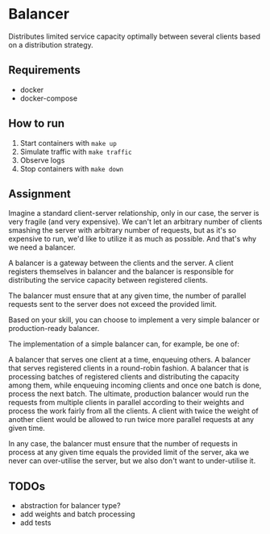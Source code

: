 # Balancer
Distributes limited service capacity optimally between several clients based on a distribution strategy.

## Requirements
- docker
- docker-compose

## How to run
1. Start containers with `make up`
2. Simulate traffic with `make traffic`
3. Observe logs
4. Stop containers with `make down`

## Assignment
Imagine a standard client-server relationship, only in our case, the server is very fragile (and very expensive). We can't let an arbitrary number of clients smashing the server with arbitrary number of requests, but as it's so expensive to run, we'd like to utilize it as much as possible. And that's why we need a balancer.

A balancer is a gateway between the clients and the server. A client registers themselves in balancer and the balancer is responsible for distributing the service capacity between registered clients.

The balancer must ensure that at any given time, the number of parallel requests sent to the server does not exceed the provided limit.

Based on your skill, you can choose to implement a very simple balancer or production-ready balancer.

The implementation of a simple balancer can, for example, be one of:

A balancer that serves one client at a time, enqueuing others.
A balancer that serves registered clients in a round-robin fashion.
A balancer that is processing batches of registered clients and distributing the capacity among them, while enqueuing incoming clients and once one batch is done, process the next batch.
The ultimate, production balancer would run the requests from multiple clients in parallel according to their weights and process the work fairly from all the clients. A client with twice the weight of another client would be allowed to run twice more parallel requests at any given time.

In any case, the balancer must ensure that the number of requests in process at any given time equals the provided limit of the server, aka we never can over-utilise the server, but we also don't want to under-utilise it.

## TODOs
- abstraction for balancer type?
- add weights and batch processing
- add tests